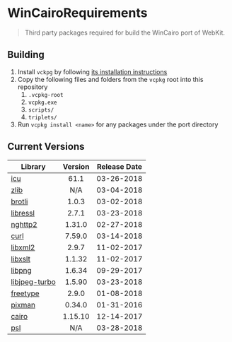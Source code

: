 # WinCairoRequirements
> Third party packages required for build the WinCairo port of WebKit. 

## Building

1. Install `vckpg` by following [its installation instructions](https://github.com/Microsoft/vcpkg)
2. Copy the following files and folders from the `vcpkg` root into this repository
    1. `.vcpkg-root`
    2. `vcpkg.exe`
    2. `scripts/`
    3. `triplets/`
3. Run `vcpkg install <name>` for any packages under the port directory


## Current Versions

| Library | Version | Release Date |
|---|:---:|:---:|
| [icu](http://site.icu-project.org) | 61.1 | 03-26-2018 |
| [zlib](https://github.com/Dead2/zlib-ng) | N/A | 03-04-2018 |
| [brotli](https://github.com/google/brotli) | 1.0.3 | 03-02-2018 |
| [libressl](https://www.libressl.org) | 2.7.1 | 03-23-2018 |
| [nghttp2](https://nghttp2.org) | 1.31.0 | 02-27-2018 |
| [curl](https://curl.haxx.se) | 7.59.0 | 03-14-2018 |
| [libxml2](http://xmlsoft.org/) | 2.9.7 | 11-02-2017 |
| [libxslt](http://xmlsoft.org/libxslt/) | 1.1.32 | 11-02-2017 |
| [libpng](http://www.libpng.org/pub/png/libpng.html) | 1.6.34 | 09-29-2017 |
| [libjpeg-turbo](http://libjpeg-turbo.virtualgl.org) | 1.5.90 | 03-23-2018 |
| [freetype](https://www.freetype.org) | 2.9.0 | 01-08-2018 |
| [pixman](http://www.pixman.org) | 0.34.0 | 01-31-2016 |
| [cairo](https://www.cairographics.org) | 1.15.10 | 12-14-2017 |
| [psl](https://publicsuffix.org/) | N/A | 03-28-2018 |
